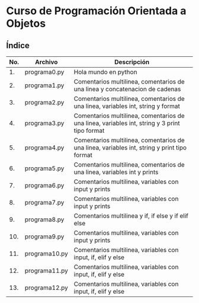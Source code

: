 # Curso de Programación Orientada a Objetos

## Índice

|No.|Archivo|Descripción|
|--|--|--|
|1.|programa0.py|Hola mundo en python|
|2.|programa1.py|Comentarios multilinea, comentarios de una linea y concatenacion de cadenas|
|3.|programa2.py|Comentarios multilinea, comentarios de una linea, variables int, string y format|
|4.|programa3.py|Comentarios multilinea, comentarios de una linea, variables int, string y 3 print tipo format|
|5.|programa4.py|Comentarios multilinea, comentarios de una linea, variables int, string y print tipo format|
|6.|programa5.py|Comentarios multilinea, comentarios de una linea, variables int y prints|
|7.|programa6.py|Comentarios multilinea, variables con input y prints|
|8.|programa7.py|Comentarios multilinea, variables con input y prints|
|9.|programa8.py|Comentarios multilinea y if, if else y if elif else|
|10.|programa9.py|Comentarios multilinea, variables con input y prints|
|11.|programa10.py|Comentarios multilinea, variables con input, if, elif y else|
|12.|programa11.py|Comentarios multilinea, variables con input, if, elif y else|
|13.|programa12.py|Comentarios multilinea, variables con input, if, elif y else|
